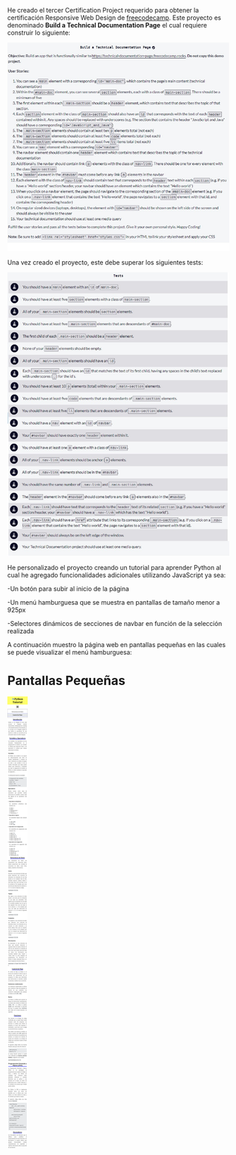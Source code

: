 He creado el tercer Certification Project requerido para obtener la certificación Responsive Web Design de [freecodecamp](https://www.freecodecamp.org/learn/2022/responsive-web-design/). Este proyecto es denominado **Build a Technical Documentation Page** el cual requiere construir lo siguiente:

![Requisitos del Proyecto](./assets/img/screenshots/requisitos.jpg)

Una vez creado el proyecto, este debe superar los siguientes tests:

![Test a superar al finalizar el proyecto](./assets/img/screenshots/tests.jpg)

He personalizado el proyecto creando un tutorial para aprender Python al cual he agregado funcionalidades adicionales utilizando JavaScript ya sea:

-Un botón para subir al inicio de la página

-Un menú hamburguesa que se muestra en pantallas de tamaño menor a 925px

-Selectores dinámicos de secciones de navbar en función de la selección realizada

A continuación muestro la página web en pantallas pequeñas en las cuales se puede visualizar el menú hamburguesa:

# Pantallas Pequeñas

![Layout en pantallas pequeñas](./assets/img/screenshots/small_screen.png)
